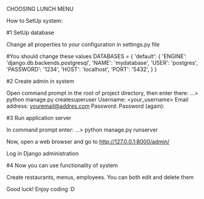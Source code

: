 CHOOSING LUNCH MENU

How to SetUp system:

#1 SetUp database

Change all properties to your configuration in settings.py file

#You should change these values
DATABASES = {
    'default': {
        'ENGINE': 'django.db.backends.postgresql',
        'NAME': 'mydatabase',
        'USER': 'postgres',
        'PASSWORD': '1234',
        'HOST': 'localhost',
        'PORT': '5432',
    }
}


#2 Create admin in system

Open command prompt in the root of project directory, then enter there:
...\> python manage.py createsuperuser
    Username: <your_username>
    Email address: <youremail@addres.com>
    Password: <your password>
    Password (again): <your password>


#3 Run application server

In command prompt enter:
...\> python manage.py runserver

Now, open a web browser and go to http://127.0.0.1:8000/admin/

Log in Django administration


#4 Now you can use functionality of system

Create restaurants, menus, employees. You can both edit and delete them

Good luck!
Enjoy coding :D